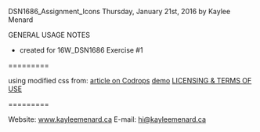 DSN1686_Assignment_Icons Thursday, January 21st, 2016
by Kaylee Menard

GENERAL USAGE NOTES
- created for 16W_DSN1686 Exercise #1

=========

using modified css from:
[article on Codrops](http://tympanus.net/codrops/?p=15430)
[demo](http://tympanus.net/Development/CreativeButtons/)
[LICENSING & TERMS OF USE](http://tympanus.net/codrops/licensing/)

=========

Website:	www.kayleemenard.ca
E-mail:		hi@kayleemenard.ca